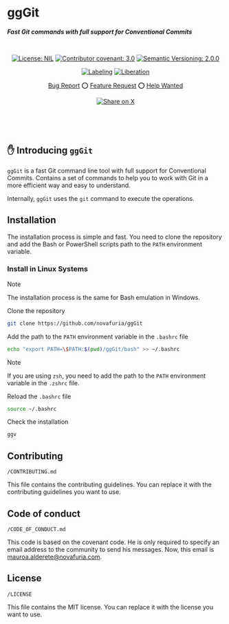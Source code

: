 # ggGit <!-- omit in toc -->

***Fast Git commands with full support for Conventional Commits***

<div align="center">

&nbsp;

[![License: NIL](https://img.shields.io/badge/License-NIL-yellow.svg)](./LICENSE)
[![Contributor covenant: 3.0](https://img.shields.io/badge/Contributor%20Covenant-3.0-4baaaa.svg)](./CODE_OF_CONDUCT.md)
[![Semantic Versioning: 2.0.0](https://img.shields.io/badge/Semantic--Versioning-2.0.0-a05f79?logo=semantic-release&logoColor=f97ff0)](https://semver.org/)

[![Labeling](https://github.com/novafuria/ggGit/actions/workflows/labeling.yml/badge.svg)](https://github.com/novafuria/ggGit/actions/workflows/labeling.yml)
[![Liberation](https://github.com/novafuria/ggGit/actions/workflows/liberation.yml/badge.svg)](https://github.com/novafuria/ggGit/actions/workflows/liberation.yml)

[Bug Report](./issues/new?assignees=&labels=bug%2Clifecycle%2Fneeds-triage&projects=novafuria%2F20&template=1-bug-report.yml&title=...+is+broken)
⭕
[Feature Request](./issues/new?assignees=&labels=enhancement%2Clifecycle%2Fneeds-triage&projects=novafuria%2F20&template=2-feature-request.yml&title=As+a+%5Btype+of+user%5D%2C+I+want+%5Ba+goal%5D+so+that+%5Bbenefit%5D)
⭕
[Help Wanted](./issues/new?assignees=&labels=help+wanted%2Clifecycle%2Fneeds-triage&projects=novafuria%2F20&template=3-help-wanted.yml&title=I+need+help+with...)

[![Share on X](https://img.shields.io/twitter/url?label=Share%20on%20Twitter&style=social&url=https%3A%2F%2Fgithub.com%2Fatapas%2Fmodel-repo)](https://twitter.com/intent/tweet?text=👋%20Check%20this%20amazing%20repo%20https://github.com/novafuria/ggGit,%20created%20by%20@_novafuria%0A%0A%23Git%20%23Coding%20%23DevOps)

&nbsp;

</div>

&nbsp;

## ✋ Introducing `ggGit`

`ggGit` is a fast Git command line tool with full support for Conventional Commits. Contains a set of commands to help you to work with Git in a more efficient way and easy to understand.

Internally, `ggGit` uses the `git` command to execute the operations.


## Installation

The installation process is simple and fast. You need to clone the repository and add the Bash or PowerShell scripts path to the `PATH` environment variable.

### Install in Linux Systems

> [!NOTE]
> The installation process is the same for Bash emulation in Windows.

Clone the repository

```bash
git clone https://github.com/novafuria/ggGit
```

Add the path to the `PATH` environment variable in the `.bashrc` file

```bash
echo "export PATH=\$PATH:$(pwd)/ggGit/bash" >> ~/.bashrc
```

> [!NOTE]
> If you are using `zsh`, you need to add the path to the `PATH` environment variable in the `.zshrc` file.

Reload the `.bashrc` file

```bash
source ~/.bashrc
```

Check the installation

```bash
ggv
```

## Contributing

`/CONTRIBUTING.md`

This file contains the contributing guidelines. You can replace it with the contributing guidelines you want to use.

## Code of conduct

`/CODE_OF_CONDUCT.md`

This code is based on the covenant code. He is only required to specify an email address to the community to send his messages. Now, this email is [mauroa.alderete@novafuria.com](mailto:mauro.alderete@novafuria.com).

## License

`/LICENSE`

This file contains the MIT license. You can replace it with the license you want to use.
